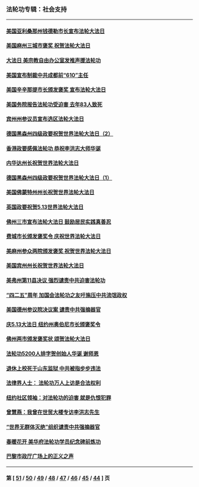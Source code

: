 ### 法轮功专辑：社会支持
---
#### [美国亚利桑那州钱德勒市长宣布法轮大法日](../../pages/nf4386/n12953813.md?05170430) 
#### [美国麻州三城市褒奖 祝贺法轮大法日](../../pages/nf4386/n12953756.md?05170430) 
#### [大法日 美宗教自由办公室发推声援法轮功](../../pages/nf4386/n12950669.md?05170430) 
#### [美国宣布制裁中共成都前“610”主任](../../pages/nf4386/n12943654.md?05170430) 
#### [美国辛辛那提市长颁发褒奖 宣布法轮大法日](../../pages/nf4386/n12948869.md?05170430) 
#### [美国务院报告法轮功受迫害 去年83人致死](../../pages/nf4386/n12944350.md?05170430) 
#### [宾州州参议员宣布选区法轮大法日](../../pages/nf4386/n12939844.md?05170430) 
#### [德国黑森州四级政要祝贺世界法轮大法日（2）](../../pages/nf4386/n12937571.md?05170430) 
#### [香港政要感佩法轮功 恭祝李洪志大师华诞](../../pages/nf4386/n12937400.md?05170430) 
#### [内华达州长祝贺世界法轮大法日](../../pages/nf4386/n12936785.md?05170430) 
#### [德国黑森州四级政要祝贺世界法轮大法日（1）](../../pages/nf4386/n12934877.md?05170430) 
#### [美国佛蒙特州州长祝贺世界法轮大法日](../../pages/nf4386/n12935031.md?05170430) 
#### [英国政要祝贺5.13世界法轮大法日](../../pages/nf4386/n12934700.md?05170430) 
#### [佛州三市宣布法轮大法日 鼓励居民实践真善忍](../../pages/nf4386/n12934466.md?05170430) 
#### [费城市长颁发褒奖令 庆祝世界法轮大法日](../../pages/nf4386/n12928833.md?05170430) 
#### [美麻州参众两院颁发褒奖 祝贺世界法轮大法日](../../pages/nf4386/n12928372.md?05170430) 
#### [美国宾州州长祝贺世界法轮大法日](../../pages/nf4386/n12928310.md?05170430) 
#### [美弗州第11县决议 强烈谴责中共迫害法轮功](../../pages/nf4386/n12925015.md?05170430) 
#### [“四二五”周年 加国会法轮功之友吁施压中共流氓政权](../../pages/nf4386/n12896250.md?05170430) 
#### [美国德州参议院决议案 谴责中共强摘器官](../../pages/nf4386/n12924452.md?05170430) 
#### [庆5.13大法日 纽约州奥伯尼市长颁褒奖令](../../pages/nf4386/n12921706.md?05170430) 
#### [佛州两市颁发褒奖状 颂贺法轮大法日](../../pages/nf4386/n12922678.md?05170430) 
#### [法轮功5200人排字贺创始人华诞 谢师恩](../../pages/nf4386/n12918251.md?05170430) 
#### [退休上校死于山东监狱 中共被指步步违法](../../pages/nf4386/n12914624.md?05170430) 
#### [法律界人士： 法轮功万人上访是合法权利](../../pages/nf4386/n12902232.md?05170430) 
#### [纽约社区领袖：对法轮功的迫害 就是仇恨犯罪](../../pages/nf4386/n12901973.md?05170430) 
#### [曾慧燕：我曾在世贸大楼专访李洪志先生](../../pages/nf4386/n12898729.md?05170430) 
#### [“世界无群体灭绝”组织谴责中共强摘器官](../../pages/nf4386/n12871807.md?05170430) 
#### [春暖花开 美华府法轮功学员纪念碑前炼功](../../pages/nf4386/n12873078.md?05170430) 
#### [巴黎市政厅广场上的正义之声](../../pages/nf4386/n12849786.md?05170430) 

---
#### 第 [ [51](./51.md?05170430) / [50](./50.md?05170430) / [49](./49.md?05170430) / [48](./48.md?05170430) / [47](./47.md?05170430) / [46](./46.md?05170430) / [45](./45.md?05170430) / [44](./44.md?05170430) ] 页
